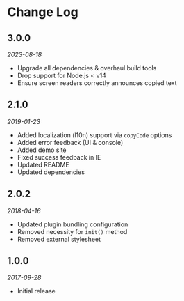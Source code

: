 # Change Log

## 3.0.0

_2023-08-18_

- Upgrade all dependencies & overhaul build tools
- Drop support for Node.js < v14
- Ensure screen readers correctly announces copied text

## 2.1.0

_2019-01-23_

- Added localization (l10n) support via `copyCode` options
- Added error feedback (UI & console)
- Added demo site
- Fixed success feedback in IE
- Updated README
- Updated dependencies

## 2.0.2

_2018-04-16_

- Updated plugin bundling configuration
- Removed necessity for `init()` method
- Removed external stylesheet

## 1.0.0

_2017-09-28_

- Initial release
